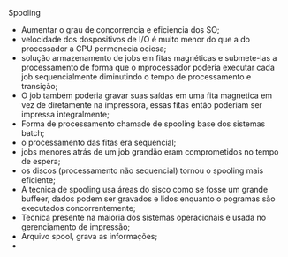 Spooling

- Aumentar o grau de concorrencia e eficiencia dos SO;
- velocidade dos dospositivos de I/O é muito menor do que a do processador a CPU permenecia ociosa;
- solução armazenamento de jobs em fitas magnéticas e submete-las a processamento de forma que o mprocessador poderia executar cada job sequencialmente diminutindo o tempo de processamento e transição;
- O job também poderia gravar suas saídas em uma fita magnetica em vez de diretamente na impressora, essas fitas então poderiam ser impressa integralmente;
- Forma de processamento chamade de spooling base dos sistemas batch;
- o processamento das fitas era sequencial;
- jobs menores atrás de um job grandão eram comprometidos no tempo de espera;
- os discos (processamento não sequencial) tornou o spooling mais eficiente;
- A tecnica de spooling usa áreas do sisco como se fosse um grande buffeer, dados podem ser gravados e lidos enquanto o pogramas são executados concorrentemente;
- Tecnica presente na maioria dos sistemas operacionais e usada no gerenciamento de impressão;
- Arquivo spool, grava as informações;
-
